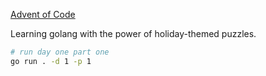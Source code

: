 [Advent of Code](https://adventofcode.com)

Learning golang with the power of holiday-themed puzzles.

```sh
# run day one part one
go run . -d 1 -p 1
```
